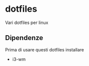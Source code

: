 # dotfiles
Vari dotfiles per linux

## Dipendenze
Prima di usare questi dotfiles installare

* i3-wm
